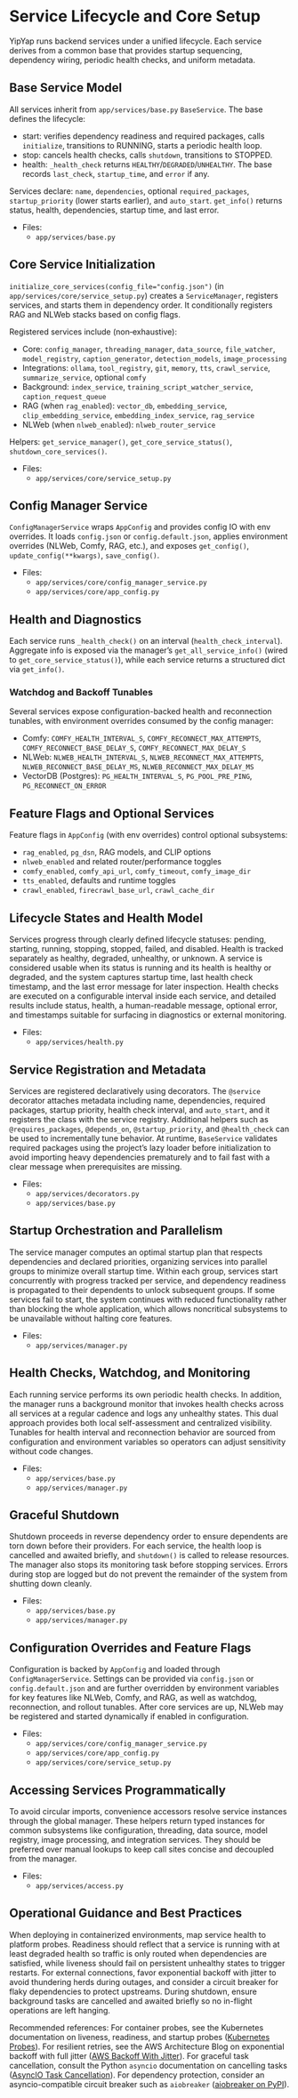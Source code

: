 # Service Lifecycle and Core Setup

YipYap runs backend services under a unified lifecycle. Each service derives from a common base that provides startup sequencing, dependency wiring, periodic health checks, and uniform metadata.

## Base Service Model

All services inherit from `app/services/base.py` `BaseService`. The base defines the lifecycle:

- start: verifies dependency readiness and required packages, calls `initialize`, transitions to RUNNING, starts a periodic health loop.
- stop: cancels health checks, calls `shutdown`, transitions to STOPPED.
- health: `_health_check` returns `HEALTHY`/`DEGRADED`/`UNHEALTHY`. The base records `last_check`, `startup_time`, and `error` if any.

Services declare: `name`, `dependencies`, optional `required_packages`, `startup_priority` (lower starts earlier), and `auto_start`. `get_info()` returns status, health, dependencies, startup time, and last error.

- Files:
  - `app/services/base.py`

## Core Service Initialization

`initialize_core_services(config_file="config.json")` (in `app/services/core/service_setup.py`) creates a `ServiceManager`, registers services, and starts them in dependency order. It conditionally registers RAG and NLWeb stacks based on config flags.

Registered services include (non‑exhaustive):

- Core: `config_manager`, `threading_manager`, `data_source`, `file_watcher`, `model_registry`, `caption_generator`, `detection_models`, `image_processing`
- Integrations: `ollama`, `tool_registry`, `git`, `memory`, `tts`, `crawl_service`, `summarize_service`, optional `comfy`
- Background: `index_service`, `training_script_watcher_service`, `caption_request_queue`
- RAG (when `rag_enabled`): `vector_db`, `embedding_service`, `clip_embedding_service`, `embedding_index_service`, `rag_service`
- NLWeb (when `nlweb_enabled`): `nlweb_router_service`

Helpers: `get_service_manager()`, `get_core_service_status()`, `shutdown_core_services()`.

- Files:
  - `app/services/core/service_setup.py`

## Config Manager Service

`ConfigManagerService` wraps `AppConfig` and provides config IO with env overrides. It loads `config.json` or `config.default.json`, applies environment overrides (NLWeb, Comfy, RAG, etc.), and exposes `get_config()`, `update_config(**kwargs)`, `save_config()`.

- Files:
  - `app/services/core/config_manager_service.py`
  - `app/services/core/app_config.py`

## Health and Diagnostics

Each service runs `_health_check()` on an interval (`health_check_interval`). Aggregate info is exposed via the manager’s `get_all_service_info()` (wired to `get_core_service_status()`), while each service returns a structured dict via `get_info()`.

### Watchdog and Backoff Tunables

Several services expose configuration-backed health and reconnection tunables, with environment overrides consumed by the config manager:

- Comfy: `COMFY_HEALTH_INTERVAL_S`, `COMFY_RECONNECT_MAX_ATTEMPTS`, `COMFY_RECONNECT_BASE_DELAY_S`, `COMFY_RECONNECT_MAX_DELAY_S`
- NLWeb: `NLWEB_HEALTH_INTERVAL_S`, `NLWEB_RECONNECT_MAX_ATTEMPTS`, `NLWEB_RECONNECT_BASE_DELAY_MS`, `NLWEB_RECONNECT_MAX_DELAY_MS`
- VectorDB (Postgres): `PG_HEALTH_INTERVAL_S`, `PG_POOL_PRE_PING`, `PG_RECONNECT_ON_ERROR`

## Feature Flags and Optional Services

Feature flags in `AppConfig` (with env overrides) control optional subsystems:

- `rag_enabled`, `pg_dsn`, RAG models, and CLIP options
- `nlweb_enabled` and related router/performance toggles
- `comfy_enabled`, `comfy_api_url`, `comfy_timeout`, `comfy_image_dir`
- `tts_enabled`, defaults and runtime toggles
- `crawl_enabled`, `firecrawl_base_url`, `crawl_cache_dir`

## Lifecycle States and Health Model

Services progress through clearly defined lifecycle statuses: pending, starting, running, stopping, stopped, failed, and disabled. Health is tracked separately as healthy, degraded, unhealthy, or unknown. A service is considered usable when its status is running and its health is healthy or degraded, and the system captures startup time, last health check timestamp, and the last error message for later inspection. Health checks are executed on a configurable interval inside each service, and detailed results include status, health, a human-readable message, optional error, and timestamps suitable for surfacing in diagnostics or external monitoring.

- Files:
  - `app/services/health.py`

## Service Registration and Metadata

Services are registered declaratively using decorators. The `@service` decorator attaches metadata including name, dependencies, required packages, startup priority, health check interval, and `auto_start`, and it registers the class with the service registry. Additional helpers such as `@requires_packages`, `@depends_on`, `@startup_priority`, and `@health_check` can be used to incrementally tune behavior. At runtime, `BaseService` validates required packages using the project’s lazy loader before initialization to avoid importing heavy dependencies prematurely and to fail fast with a clear message when prerequisites are missing.

- Files:
  - `app/services/decorators.py`
  - `app/services/base.py`

## Startup Orchestration and Parallelism

The service manager computes an optimal startup plan that respects dependencies and declared priorities, organizing services into parallel groups to minimize overall startup time. Within each group, services start concurrently with progress tracked per service, and dependency readiness is propagated to their dependents to unlock subsequent groups. If some services fail to start, the system continues with reduced functionality rather than blocking the whole application, which allows noncritical subsystems to be unavailable without halting core features.

- Files:
  - `app/services/manager.py`

## Health Checks, Watchdog, and Monitoring

Each running service performs its own periodic health checks. In addition, the manager runs a background monitor that invokes health checks across all services at a regular cadence and logs any unhealthy states. This dual approach provides both local self-assessment and centralized visibility. Tunables for health interval and reconnection behavior are sourced from configuration and environment variables so operators can adjust sensitivity without code changes.

- Files:
  - `app/services/base.py`
  - `app/services/manager.py`

## Graceful Shutdown

Shutdown proceeds in reverse dependency order to ensure dependents are torn down before their providers. For each service, the health loop is cancelled and awaited briefly, and `shutdown()` is called to release resources. The manager also stops its monitoring task before stopping services. Errors during stop are logged but do not prevent the remainder of the system from shutting down cleanly.

- Files:
  - `app/services/base.py`
  - `app/services/manager.py`

## Configuration Overrides and Feature Flags

Configuration is backed by `AppConfig` and loaded through `ConfigManagerService`. Settings can be provided via `config.json` or `config.default.json` and are further overridden by environment variables for key features like NLWeb, Comfy, and RAG, as well as watchdog, reconnection, and rollout tunables. After core services are up, NLWeb may be registered and started dynamically if enabled in configuration.

- Files:
  - `app/services/core/config_manager_service.py`
  - `app/services/core/app_config.py`
  - `app/services/core/service_setup.py`

## Accessing Services Programmatically

To avoid circular imports, convenience accessors resolve service instances through the global manager. These helpers return typed instances for common subsystems like configuration, threading, data source, model registry, image processing, and integration services. They should be preferred over manual lookups to keep call sites concise and decoupled from the manager.

- Files:
  - `app/services/access.py`

## Operational Guidance and Best Practices

When deploying in containerized environments, map service health to platform probes. Readiness should reflect that a service is running with at least degraded health so traffic is only routed when dependencies are satisfied, while liveness should fail on persistent unhealthy states to trigger restarts. For external connections, favor exponential backoff with jitter to avoid thundering herds during outages, and consider a circuit breaker for flaky dependencies to protect upstreams. During shutdown, ensure background tasks are cancelled and awaited briefly so no in-flight operations are left hanging.

Recommended references: For container probes, see the Kubernetes documentation on liveness, readiness, and startup probes ([Kubernetes Probes](https://kubernetes.io/docs/concepts/workloads/pods/pod-lifecycle/#container-probes)). For resilient retries, see the AWS Architecture Blog on exponential backoff with full jitter ([AWS Backoff With Jitter](https://aws.amazon.com/blogs/architecture/exponential-backoff-and-jitter/)). For graceful task cancellation, consult the Python `asyncio` documentation on cancelling tasks ([AsyncIO Task Cancellation](https://docs.python.org/3/library/asyncio-task.html#task-cancellation)). For dependency protection, consider an asyncio-compatible circuit breaker such as `aiobreaker` ([aiobreaker on PyPI](https://pypi.org/project/aiobreaker/)).
